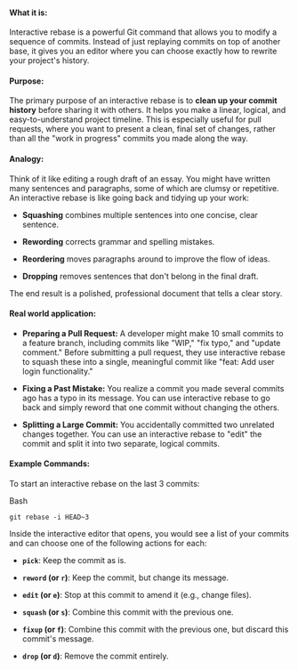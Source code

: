 #### **What it is:**

Interactive rebase is a powerful Git command that allows you to modify a sequence of commits. Instead of just replaying commits on top of another base, it gives you an editor where you can choose exactly how to rewrite your project's history.

#### **Purpose:**

The primary purpose of an interactive rebase is to **clean up your commit history** before sharing it with others. It helps you make a linear, logical, and easy-to-understand project timeline. This is especially useful for pull requests, where you want to present a clean, final set of changes, rather than all the "work in progress" commits you made along the way.

#### **Analogy:**

Think of it like editing a rough draft of an essay. You might have written many sentences and paragraphs, some of which are clumsy or repetitive. An interactive rebase is like going back and tidying up your work:

- **Squashing** combines multiple sentences into one concise, clear sentence.
    
- **Rewording** corrects grammar and spelling mistakes.
    
- **Reordering** moves paragraphs around to improve the flow of ideas.
    
- **Dropping** removes sentences that don't belong in the final draft.
    

The end result is a polished, professional document that tells a clear story.

#### **Real world application:**

- **Preparing a Pull Request:** A developer might make 10 small commits to a feature branch, including commits like "WIP," "fix typo," and "update comment." Before submitting a pull request, they use interactive rebase to squash these into a single, meaningful commit like "feat: Add user login functionality."
    
- **Fixing a Past Mistake:** You realize a commit you made several commits ago has a typo in its message. You can use interactive rebase to go back and simply reword that one commit without changing the others.
    
- **Splitting a Large Commit:** You accidentally committed two unrelated changes together. You can use an interactive rebase to "edit" the commit and split it into two separate, logical commits.
    

#### **Example Commands:**

To start an interactive rebase on the last 3 commits:

Bash

```
git rebase -i HEAD~3
```

Inside the interactive editor that opens, you would see a list of your commits and can choose one of the following actions for each:

- **`pick`**: Keep the commit as is.
    
- **`reword` (or `r`)**: Keep the commit, but change its message.
    
- **`edit` (or `e`)**: Stop at this commit to amend it (e.g., change files).
    
- **`squash` (or `s`)**: Combine this commit with the previous one.
    
- **`fixup` (or `f`)**: Combine this commit with the previous one, but discard this commit's message.
    
- **`drop` (or `d`)**: Remove the commit entirely.